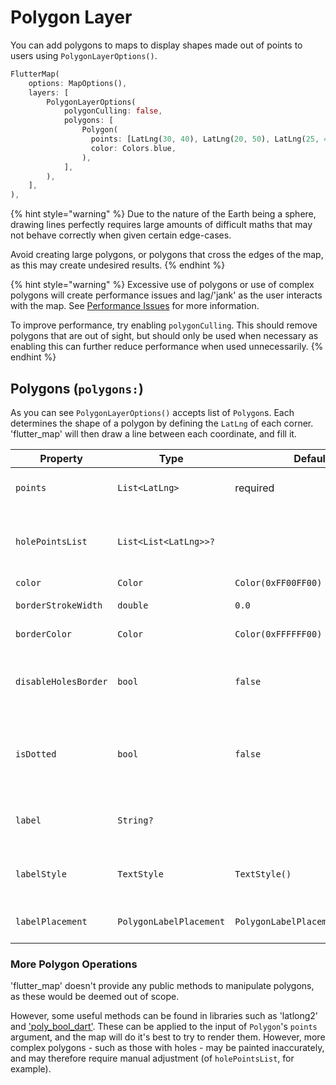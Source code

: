 # Polygon Layer

You can add polygons to maps to display shapes made out of points to users using `PolygonLayerOptions()`.

```dart
FlutterMap(
    options: MapOptions(),
    layers: [
        PolygonLayerOptions(
            polygonCulling: false,
            polygons: [
                Polygon(
                  points: [LatLng(30, 40), LatLng(20, 50), LatLng(25, 45),],
                  color: Colors.blue,
                ),
            ],
        ),
    ],
),
```

{% hint style="warning" %}
Due to the nature of the Earth being a sphere, drawing lines perfectly requires large amounts of difficult maths that may not behave correctly when given certain edge-cases.

Avoid creating large polygons, or polygons that cross the edges of the map, as this may create undesired results.
{% endhint %}

{% hint style="warning" %}
Excessive use of polygons or use of complex polygons will create performance issues and lag/'jank' as the user interacts with the map. See [Performance Issues](../../faqs/late-initialization-errors.md#performance-issues) for more information.

To improve performance, try enabling `polygonCulling`. This should remove polygons that are out of sight, but should only be used when necessary as enabling this can further reduce performance when used unnecessarily.
{% endhint %}

## Polygons (`polygons:`)

As you can see `PolygonLayerOptions()` accepts list of `Polygon`s. Each determines the shape of a polygon by defining the `LatLng` of each corner. 'flutter\_map' will then draw a line between each coordinate, and fill it.

| Property             | Type                    | Defaults                          | Description                                                |
| -------------------- | ----------------------- | --------------------------------- | ---------------------------------------------------------- |
| `points`             | `List<LatLng>`          | required                          | The coordinates of each vertex                             |
| `holePointsList`     | `List<List<LatLng>>?`   |                                   | The coordinates of each vertex to 'cut-out' from the shape |
| `color`              | `Color`                 | `Color(0xFF00FF00)`               | Fill color                                                 |
| `borderStrokeWidth`  | `double`                | `0.0`                             | Width of the border                                        |
| `borderColor`        | `Color`                 | `Color(0xFFFFFF00)`               | Color of the border                                        |
| `disableHolesBorder` | `bool`                  | `false`                           | Whether to apply the border at the edge of 'cut-outs'      |
| `isDotted`           | `bool`                  | `false`                           | Whether to make the border dotted/dashed instead of solid  |
| `label`              | `String?`               |                                   | Text to display as label in center of polygon              |
| `labelStyle`         | `TextStyle`             | `TextStyle()`                     | Custom styling to apply to the label                       |
| `labelPlacement`     | `PolygonLabelPlacement` | `PolygonLabelPlacement.polylabel` | Where to place the label in the polygon                    |

### More Polygon Operations

'flutter\_map' doesn't provide any public methods to manipulate polygons, as these would be deemed out of scope.

However, some useful methods can be found in libraries such as 'latlong2' and ['poly\_bool\_dart'](https://github.com/mohammedX6/poly\_bool\_dart). These can be applied to the input of `Polygon`'s `points` argument, and the map will do it's best to try to render them. However, more complex polygons - such as those with holes - may be painted inaccurately, and may therefore require manual adjustment (of `holePointsList`, for example).

